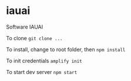 # iauai
Software IAUAI

To clone
`git clone ...`

To install, change to root folder, then
`npm install`

To init credentials
`amplify init`

To start dev server
`npm start`